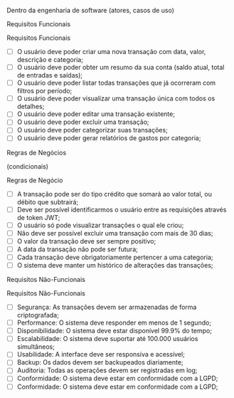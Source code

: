 Dentro da engenharia de software (atores, casos de uso)

Requisitos Funcionais

Requisitos Funcionais

- [  ] O usuário deve poder criar uma nova transação com data, valor, descrição e categoria;
- [  ] O usuário deve poder obter um resumo da sua conta (saldo atual, total de entradas e saídas);
- [  ] O usuário deve poder listar todas transações que já ocorreram com filtros por período;
- [  ] O usuário deve poder visualizar uma transação única com todos os detalhes;
- [  ] O usuário deve poder editar uma transação existente;
- [  ] O usuário deve poder excluir uma transação;
- [  ] O usuário deve poder categorizar suas transações;
- [  ] O usuário deve poder gerar relatórios de gastos por categoria;

Regras de Negócios

(condicionais)

Regras de Negócio

- [  ] A transação pode ser do tipo crédito que somará ao valor total, ou débito que subtrairá;
- [  ] Deve ser possível identificarmos o usuário entre as requisições através de token JWT;
- [  ] O usuário só pode visualizar transações o qual ele criou;
- [  ] Não deve ser possível excluir uma transação com mais de 30 dias;
- [  ] O valor da transação deve ser sempre positivo;
- [  ] A data da transação não pode ser futura;
- [  ] Cada transação deve obrigatoriamente pertencer a uma categoria;
- [  ] O sistema deve manter um histórico de alterações das transações;

Requisitos Não-Funcionais

Requisitos Não-Funcionais

- [  ] Segurança: As transações devem ser armazenadas de forma criptografada;
- [  ] Performance: O sistema deve responder em menos de 1 segundo;
- [  ] Disponibilidade: O sistema deve estar disponível 99.9% do tempo;
- [  ] Escalabilidade: O sistema deve suportar até 100.000 usuários simultâneos;
- [  ] Usabilidade: A interface deve ser responsiva e acessível;
- [  ] Backup: Os dados devem ser backupeados diariamente;
- [  ] Auditoria: Todas as operações devem ser registradas em log;
- [  ] Conformidade: O sistema deve estar em conformidade com a LGPD;
- [  ] Conformidade: O sistema deve estar em conformidade com a LGPD;